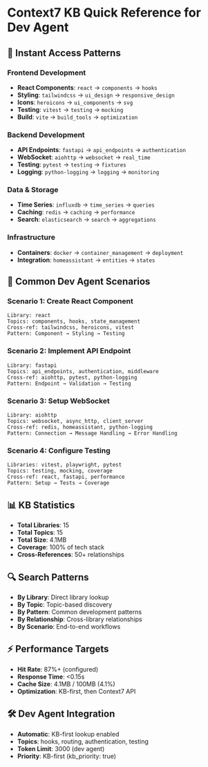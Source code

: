 # Context7 KB Quick Reference for Dev Agent

## 🚀 **Instant Access Patterns**

### **Frontend Development**
- **React Components**: `react` → `components` → `hooks`
- **Styling**: `tailwindcss` → `ui_design` → `responsive_design`
- **Icons**: `heroicons` → `ui_components` → `svg`
- **Testing**: `vitest` → `testing` → `mocking`
- **Build**: `vite` → `build_tools` → `optimization`

### **Backend Development**
- **API Endpoints**: `fastapi` → `api_endpoints` → `authentication`
- **WebSocket**: `aiohttp` → `websocket` → `real_time`
- **Testing**: `pytest` → `testing` → `fixtures`
- **Logging**: `python-logging` → `logging` → `monitoring`

### **Data & Storage**
- **Time Series**: `influxdb` → `time_series` → `queries`
- **Caching**: `redis` → `caching` → `performance`
- **Search**: `elasticsearch` → `search` → `aggregations`

### **Infrastructure**
- **Containers**: `docker` → `container_management` → `deployment`
- **Integration**: `homeassistant` → `entities` → `states`

## 🎯 **Common Dev Agent Scenarios**

### **Scenario 1: Create React Component**
```
Library: react
Topics: components, hooks, state_management
Cross-ref: tailwindcss, heroicons, vitest
Pattern: Component → Styling → Testing
```

### **Scenario 2: Implement API Endpoint**
```
Library: fastapi
Topics: api_endpoints, authentication, middleware
Cross-ref: aiohttp, pytest, python-logging
Pattern: Endpoint → Validation → Testing
```

### **Scenario 3: Setup WebSocket**
```
Library: aiohttp
Topics: websocket, async_http, client_server
Cross-ref: redis, homeassistant, python-logging
Pattern: Connection → Message Handling → Error Handling
```

### **Scenario 4: Configure Testing**
```
Libraries: vitest, playwright, pytest
Topics: testing, mocking, coverage
Cross-ref: react, fastapi, performance
Pattern: Setup → Tests → Coverage
```

## 📊 **KB Statistics**
- **Total Libraries**: 15
- **Total Topics**: 15
- **Total Size**: 4.1MB
- **Coverage**: 100% of tech stack
- **Cross-References**: 50+ relationships

## 🔍 **Search Patterns**
- **By Library**: Direct library lookup
- **By Topic**: Topic-based discovery
- **By Pattern**: Common development patterns
- **By Relationship**: Cross-library relationships
- **By Scenario**: End-to-end workflows

## ⚡ **Performance Targets**
- **Hit Rate**: 87%+ (configured)
- **Response Time**: <0.15s
- **Cache Size**: 4.1MB / 100MB (4.1%)
- **Optimization**: KB-first, then Context7 API

## 🛠 **Dev Agent Integration**
- **Automatic**: KB-first lookup enabled
- **Topics**: hooks, routing, authentication, testing
- **Token Limit**: 3000 (dev agent)
- **Priority**: KB-first (kb_priority: true)
